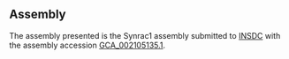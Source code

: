 

Assembly
--------

The assembly presented is the Synrac1 assembly submitted to
[INSDC](http://www.insdc.org) with the assembly accession
[GCA\_002105135.1](http://www.ebi.ac.uk/ena/data/view/GCA_002105135.1).
